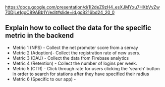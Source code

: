 https://docs.google.com/presentation/d/1I2deZ9zH4_esXJMYxu7HXbVyZw70DjLe1goC89ABb1Y/edit#slide=id.gc8216bd24_20_0

## Explain how to collect the data for the specific metric in the backend
* Metric 1 (NPS) - Collect the net promoter score from a servay 
* Metric 2 (Adoption)- Collect the registration rate of new users.
* Metric 3 (DAU) - Collect the data from Firebase analytics 
* Metric 4 (Retention) - Collect the number of logins per week. 
* Metric 5 (CTR) - Click through rate for users clicking the 'search' button in order to search for stations after they have specified their radius
* Metric 6 (Specific to our app) -
